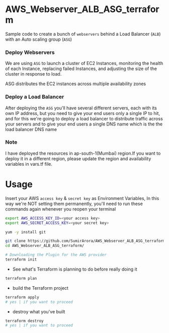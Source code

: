 # AWS_Webserver_ALB_ASG_terraform

Sample code to create a bunch of `webservers` behind a Load Balancer (`ALB`) with an Auto scaling group (`ASG`) 

### Deploy Webservers
We are using `ASG` to launch a cluster of EC2 Instances, monitoring the health of each Instance, replacing failed Instances, and adjusting the size of the cluster in response to load.

ASG distributes the EC2 instances across multiple availability zones

### Deploy a Load Balancer

After deploying the `ASG` you'll have several different servers, each with its own IP address, but you need to give your end users only a single IP to hit, and for this we're going to deploy a load balancer to distribute traffic across your servers and to give your end users a single DNS name which is the the load balancer DNS name

### Note
I have deployed the resources in ap-south-1(Mumbai) region.If you want to deploy it in a different region, please update the region and availability variables in vars.tf file.

# Usage

Insert your AWS `access key` & `secret key` as Environment Variables, In this way we're NOT setting them permanently, you'll need to run these commands again whenever you reopen your terminal

```bash
export AWS_ACCESS_KEY_ID=<your access key>
export AWS_SECRET_ACCESS_KEY=<your secret key>
```


```bash
yum -y install git
```



```bash
git clone https://github.com/SumirArora/AWS_Webserver_ALB_ASG_terraform.git
cd AWS_Webserver_ALB_ASG_terraform/

# Downloading the Plugin for the AWS provider
terraform init
```

* See what's Terraform is planning to do before really doing it

```bash
terraform plan
```

* build the Terraform project

```bash
terraform apply
# yes | if you want to proceed
```

* destroy what you've built

```bash
terraform destroy
# yes | if you want to proceed
```
